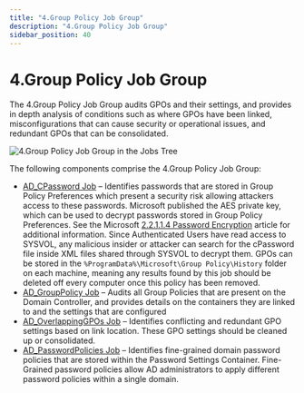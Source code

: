 ```yaml
---
title: "4.Group Policy Job Group"
description: "4.Group Policy Job Group"
sidebar_position: 40
---
```


# 4.Group Policy Job Group

The 4.Group Policy Job Group audits GPOs and their settings, and provides in depth analysis of
conditions such as where GPOs have been linked, misconfigurations that can cause security or
operational issues, and redundant GPOs that can be consolidated.

![4.Group Policy Job Group in the Jobs Tree](/img/product_docs/accessanalyzer/12.0/solutions/activedirectory/grouppolicy/jobstree.webp)

The following components comprise the 4.Group Policy Job Group:

- [AD_CPassword Job](/docs/accessanalyzer/12.0/solutions/activedirectory/grouppolicy/ad_cpassword.md) – Identifies passwords that are stored in Group Policy
  Preferences which present a security risk allowing attackers access to these passwords. Microsoft
  published the AES private key, which can be used to decrypt passwords stored in Group Policy
  Preferences. See the Microsoft
  [2.2.1.1.4 Password Encryption](https://learn.microsoft.com/en-us/openspecs/windows_protocols/ms-gppref/2c15cbf0-f086-4c74-8b70-1f2fa45dd4be)
  article for additional information. Since Authenticated Users have read access to SYSVOL, any
  malicious insider or attacker can search for the cPassword file inside XML files shared through
  SYSVOL to decrypt them. GPOs can be stored in the `%ProgramData%\Microsoft\Group Policy\History`
  folder on each machine, meaning any results found by this job should be deleted off every computer
  once this policy has been removed.
- [AD_GroupPolicy Job](/docs/accessanalyzer/12.0/solutions/activedirectory/grouppolicy/ad_grouppolicy.md) – Audits all Group Policies that are present on the Domain
  Controller, and provides details on the containers they are linked to and the settings that are
  configured
- [AD_OverlappingGPOs Job](/docs/accessanalyzer/12.0/solutions/activedirectory/grouppolicy/ad_overlappinggpos.md) – Identifies conflicting and redundant GPO
  settings based on link location. These GPO settings should be cleaned up or consolidated.
- [AD_PasswordPolicies Job](/docs/accessanalyzer/12.0/solutions/activedirectory/grouppolicy/ad_passwordpolicies.md) – Identifies fine-grained domain password
  policies that are stored within the Password Settings Container. Fine-Grained password policies
  allow AD administrators to apply different password policies within a single domain.
